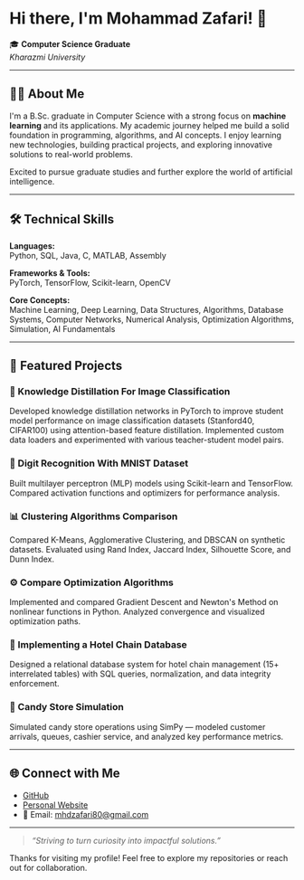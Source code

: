 # Hi there, I'm Mohammad Zafari! 👋

🎓 **Computer Science Graduate**  
_Kharazmi University_

---

## 👨‍💻 About Me

I'm a B.Sc. graduate in Computer Science with a strong focus on **machine learning** and its applications. My academic journey helped me build a solid foundation in programming, algorithms, and AI concepts. I enjoy learning new technologies, building practical projects, and exploring innovative solutions to real-world problems.

Excited to pursue graduate studies and further explore the world of artificial intelligence.

---

## 🛠️ Technical Skills

**Languages:**  
Python, SQL, Java, C, MATLAB, Assembly

**Frameworks & Tools:**  
PyTorch, TensorFlow, Scikit-learn, OpenCV

**Core Concepts:**  
Machine Learning, Deep Learning, Data Structures, Algorithms, Database Systems, Computer Networks, Numerical Analysis, Optimization Algorithms, Simulation, AI Fundamentals

---

## 🚀 Featured Projects

### 🔎 Knowledge Distillation For Image Classification
Developed knowledge distillation networks in PyTorch to improve student model performance on image classification datasets (Stanford40, CIFAR100) using attention-based feature distillation. Implemented custom data loaders and experimented with various teacher-student model pairs.

### 🧠 Digit Recognition With MNIST Dataset
Built multilayer perceptron (MLP) models using Scikit-learn and TensorFlow. Compared activation functions and optimizers for performance analysis.

### 📊 Clustering Algorithms Comparison
Compared K-Means, Agglomerative Clustering, and DBSCAN on synthetic datasets. Evaluated using Rand Index, Jaccard Index, Silhouette Score, and Dunn Index.

### ⚙️ Compare Optimization Algorithms
Implemented and compared Gradient Descent and Newton's Method on nonlinear functions in Python. Analyzed convergence and visualized optimization paths.

### 🏨 Implementing a Hotel Chain Database
Designed a relational database system for hotel chain management (15+ interrelated tables) with SQL queries, normalization, and data integrity enforcement.

### 🍬 Candy Store Simulation
Simulated candy store operations using SimPy — modeled customer arrivals, queues, cashier service, and analyzed key performance metrics.

---

## 🌐 Connect with Me

- [GitHub](https://github.com/m-zafari)
- [Personal Website](https://m-zafari.github.io/)
- 📧 Email: mhdzafari80@gmail.com

---

> _“Striving to turn curiosity into impactful solutions.”_

Thanks for visiting my profile! Feel free to explore my repositories or reach out for collaboration.

